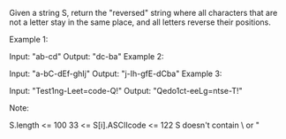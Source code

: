 
Given a string S, return the "reversed" string where all characters that are not a letter stay in the same place, and all letters reverse their positions.



Example 1:

Input: "ab-cd"
Output: "dc-ba"
Example 2:

Input: "a-bC-dEf-ghIj"
Output: "j-Ih-gfE-dCba"
Example 3:

Input: "Test1ng-Leet=code-Q!"
Output: "Qedo1ct-eeLg=ntse-T!"


Note:

S.length <= 100
33 <= S[i].ASCIIcode <= 122
S doesn't contain \ or "